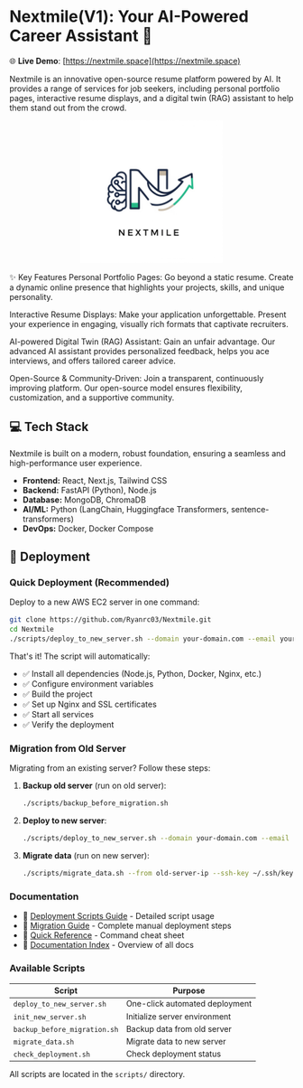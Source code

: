 # Nextmile(V1): Your AI-Powered Career Assistant 🚀

🌐 **Live Demo**: [https://nextmile.space](https://nextmile.space)

Nextmile is an innovative open-source resume platform powered by AI. It provides a range of services for job seekers, including personal portfolio pages, interactive resume displays, and a digital twin (RAG) assistant to help them stand out from the crowd.

<center>
  <img src="Nextmile_logo.png" width="50%" alt="Nextmile logo"/>
</center>


✨ Key Features
Personal Portfolio Pages: Go beyond a static resume. Create a dynamic online presence that highlights your projects, skills, and unique personality.

Interactive Resume Displays: Make your application unforgettable. Present your experience in engaging, visually rich formats that captivate recruiters.

AI-powered Digital Twin (RAG) Assistant: Gain an unfair advantage. Our advanced AI assistant provides personalized feedback, helps you ace interviews, and offers tailored career advice.

Open-Source & Community-Driven: Join a transparent, continuously improving platform. Our open-source model ensures flexibility, customization, and a supportive community.

## 💻 Tech Stack  
Nextmile is built on a modern, robust foundation, ensuring a seamless and high-performance user experience.  

- **Frontend:** React, Next.js, Tailwind CSS  
- **Backend:** FastAPI (Python), Node.js  
- **Database:** MongoDB, ChromaDB  
- **AI/ML:** Python (LangChain, Huggingface Transformers, sentence-transformers)  
- **DevOps:** Docker, Docker Compose

## 🚀 Deployment

### Quick Deployment (Recommended)

Deploy to a new AWS EC2 server in one command:

```bash
git clone https://github.com/Ryanrc03/Nextmile.git
cd Nextmile
./scripts/deploy_to_new_server.sh --domain your-domain.com --email your-email@example.com
```

That's it! The script will automatically:
- ✅ Install all dependencies (Node.js, Python, Docker, Nginx, etc.)
- ✅ Configure environment variables
- ✅ Build the project
- ✅ Set up Nginx and SSL certificates
- ✅ Start all services
- ✅ Verify the deployment

### Migration from Old Server

Migrating from an existing server? Follow these steps:

1. **Backup old server** (run on old server):
   ```bash
   ./scripts/backup_before_migration.sh
   ```

2. **Deploy to new server**:
   ```bash
   ./scripts/deploy_to_new_server.sh --domain your-domain.com --email your-email@example.com
   ```

3. **Migrate data** (run on new server):
   ```bash
   ./scripts/migrate_data.sh --from old-server-ip --ssh-key ~/.ssh/key.pem
   ```

### Documentation

- 📖 [Deployment Scripts Guide](./DEPLOYMENT_SCRIPTS_GUIDE.md) - Detailed script usage
- 📖 [Migration Guide](./MIGRATION_GUIDE.md) - Complete manual deployment steps
- 📖 [Quick Reference](./DEPLOYMENT_QUICK_REFERENCE.txt) - Command cheat sheet
- 📖 [Documentation Index](./DEPLOYMENT_DOCS_INDEX.md) - Overview of all docs

### Available Scripts

| Script | Purpose |
|--------|---------|
| `deploy_to_new_server.sh` | One-click automated deployment |
| `init_new_server.sh` | Initialize server environment |
| `backup_before_migration.sh` | Backup data from old server |
| `migrate_data.sh` | Migrate data to new server |
| `check_deployment.sh` | Check deployment status |

All scripts are located in the `scripts/` directory.

